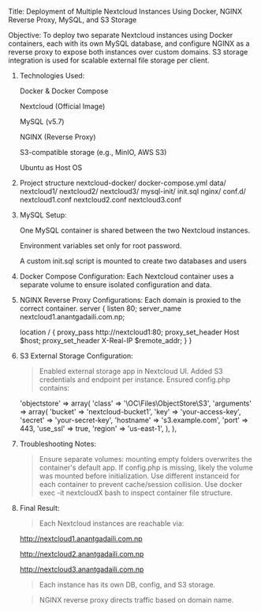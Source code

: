 Title: Deployment of Multiple Nextcloud Instances Using Docker, NGINX Reverse Proxy, MySQL, and S3 Storage

Objective:
To deploy two separate Nextcloud instances using Docker containers, each with its own MySQL database, and configure NGINX as a reverse proxy to expose both instances over custom domains. S3 storage integration is used for scalable external file storage per client.

1. Technologies Used:

    Docker & Docker Compose
    
    Nextcloud (Official Image)
    
    MySQL (v5.7)
    
    NGINX (Reverse Proxy)
    
    S3-compatible storage (e.g., MinIO, AWS S3)
    
    Ubuntu as Host OS

2. Project structure
       nextcloud-docker/
          docker-compose.yml
          data/
              nextcloud1/
              nextcloud2/
              nextcloud3/
          mysql-init/
              init.sql
          nginx/
              conf.d/
                   nextcloud1.conf
                   nextcloud2.conf
                   nextcloud3.conf

 4. MySQL Setup:

      One MySQL container is shared between the two Nextcloud instances.
      
      Environment variables set only for root password.
      
      A custom init.sql script is mounted to create two databases and users

 5. Docker Compose Configuration:
      Each Nextcloud container uses a separate volume to ensure isolated configuration and data.

 6. NGINX Reverse Proxy Configurations:
      Each domain is proxied to the correct container.
        server {
      listen 80;
      server_name nextcloud1.anantgadaili.com.np;
  
      location / {
          proxy_pass http://nextcloud1:80;
          proxy_set_header Host $host;
          proxy_set_header X-Real-IP $remote_addr;
          }
      }
    
 7. S3 External Storage Configuration:
     > Enabled external storage app in Nextcloud UI.
     > Added S3 credentials and endpoint per instance.
     > Ensured config.php contains:

      'objectstore' => array(
    'class' => '\OC\Files\ObjectStore\S3',
    'arguments' => array(
      'bucket' => 'nextcloud-bucket1',
      'key'    => 'your-access-key',
      'secret' => 'your-secret-key',
      'hostname' => 's3.example.com',
      'port' => 443,
      'use_ssl' => true,
      'region' => 'us-east-1',
       ),
     ),

8. Troubleshooting Notes:
   > Ensure separate volumes: mounting empty folders overwrites the container's default app.
   > If config.php is missing, likely the volume was mounted before initialization.
   > Use different instanceid for each container to prevent cache/session collision.
   > Use docker exec -it nextcloudX bash to inspect container file structure.

9. Final Result:

   >  Each Nextcloud instances are reachable via:
      
      http://nextcloud1.anantgadaili.com.np
      
      http://nextcloud2.anantgadaili.com.np

      http://nextcloud3.anantgadaili.com.np
      
   >  Each instance has its own DB, config, and S3 storage.
      
   >  NGINX reverse proxy directs traffic based on domain name.
